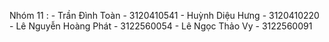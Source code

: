 Nhóm 11 : 
    - Trần Đình Toàn - 3120410541
    - Huỳnh Diệu Hưng - 3120410220
    - Lê Nguyễn Hoàng Phát - 3122560054
    - Lê Ngọc Thảo Vy - 3122560091
